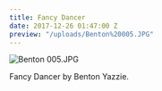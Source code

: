 ```yaml
---
title: Fancy Dancer
date: 2017-12-26 01:47:00 Z
preview: "/uploads/Benton%20005.JPG"
---
```


![Benton 005.JPG](/uploads/Benton%20005.JPG)

Fancy Dancer by Benton Yazzie.